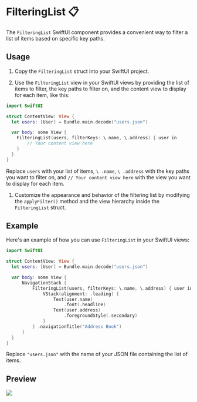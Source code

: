 FilteringList 📋
================

The `FilteringList` SwiftUI component provides a convenient way to filter a list of items based on specific key paths.

Usage
-----

1.  Copy the `FilteringList` struct into your SwiftUI project.

2.  Use the `FilteringList` view in your SwiftUI views by providing the list of items to filter, the key paths to filter on, and the content view to display for each item, like this:



```swift 
import SwiftUI

struct ContentView: View { 
  let users: [User] = Bundle.main.decode("users.json")

  var body: some View {
    FilteringList(users, filterKeys: \.name, \.address) { user in
        // Your content view here
    }
  }
}
```

Replace `users` with your list of items, `\ .name`, `\ .address` with the key paths you want to filter on, and `// Your content view here` with the view you want to display for each item.

1.  Customize the appearance and behavior of the filtering list by modifying the `applyFilter()` method and the view hierarchy inside the `FilteringList` struct.

Example
-------

Here's an example of how you can use `FilteringList` in your SwiftUI views:



```swift
import SwiftUI

struct ContentView: View {
  let users: [User] = Bundle.main.decode("users.json")

  var body: some View {
      NavigationStack {
          FilteringList(users, filterKeys: \.name, \.address) { user in
              VStack(alignment: .leading) {
                  Text(user.name)
                      .font(.headline)
                  Text(user.address)
                      .foregroundStyle(.secondary)
              }
          } .navigationTitle("Address Book")
      }
  }
}
```

Replace `"users.json"` with the name of your JSON file containing the list of items.

Preview
-------

<img src="https://github.com/bashubb/CustomSwiftUIComponents/blob/main/FilteringList.gif">
    
